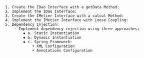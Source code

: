     1. Create the IDao Interface with a getData Method:
    2. Implement the IDao Interface:
    3. Create the IMetier Interface with a calcul Method:
    4. Implement the IMetier Interface with Loose Coupling:
    5. Dependency Injection:
        ◦ Implement dependency injection using three approaches: 
            ▪ a. Static Instantiation 
            ▪ b. Dynamic Instantiation 
            ▪ c. Spring Framework:
                • XML Configuration 
                • Annotations Configuration
